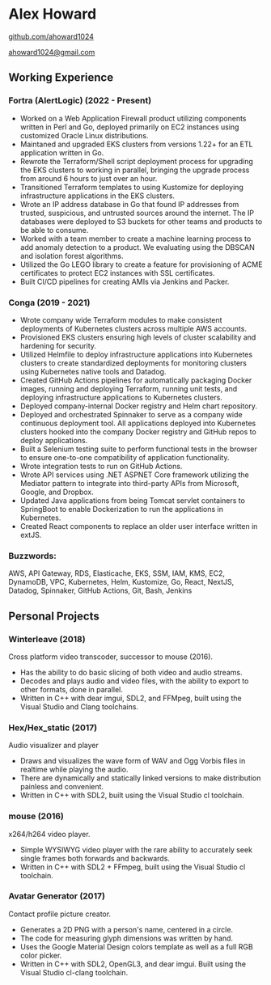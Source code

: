 # Alex Howard

[github.com/ahoward1024](https://www.github.com/ahoward1024/)

[ahoward1024@gmail.com](mailto:ahoward1024@gmail.com)

## Working Experience

 ### Fortra (AlertLogic) (2022 - Present)

* Worked on a Web Application Firewall product utilizing components written in Perl and Go, deployed
  primarily on EC2 instances using customized Oracle Linux distributions.
* Maintaned and upgraded EKS clusters from versions 1.22+ for an ETL application written in Go.
* Rewrote the Terraform/Shell script deployment process for upgrading the EKS clusters to working
  in parallel, bringing the upgrade process from around 6 hours to just over an hour.
* Transitioned Terraform templates to using Kustomize for deploying infrastructure applications
  in the EKS clusters.
* Wrote an IP address database in Go that found IP addresses from trusted, suspicious, and 
  untrusted sources around the internet. The IP databases were deployed to S3 buckets for other 
  teams and products to be able to consume. 
* Worked with a team member to create a machine learning process to add anomaly detection to a 
  product. We evaluating using the DBSCAN and isolation forest algorithms.
* Utilized the Go LEGO library to create a feature for provisioning of ACME certificates to 
  protect EC2 instances with SSL certificates.
* Built CI/CD pipelines for creating AMIs via Jenkins and Packer.

### Conga (2019 - 2021)

* Wrote company wide Terraform modules to make consistent deployments of Kubernetes clusters
  across multiple AWS accounts.
* Provisioned EKS clusters ensuring high levels of cluster scalability and hardening for security.
* Utilized Helmfile to deploy infrastructure applications into Kubernetes clusters to create
  standardized deployments for monitoring clusters using Kubernetes native tools and Datadog.
* Created GitHub Actions pipelines for  automatically packaging Docker images, running and
  deploying Terraform, running unit tests, and deploying infrastructure applications to
  Kubernetes clusters.
* Deployed company-internal Docker registry and Helm chart repository.
* Deployed and orchestrated Spinnaker to serve as a company wide continuous deployment tool. All
  applications deployed into Kubernetes clusters hooked into the company Docker registry and
  GitHub repos to deploy applications.
* Built a Selenium testing suite to perform functional tests in the browser to ensure 
  one-to-one compatibility of application functionality.
* Wrote integration tests to run on GitHub Actions.
* Wrote API services using .NET ASPNET Core framework utilizing the Mediator pattern to integrate 
  into third-party APIs from Microsoft, Google, and Dropbox.
* Updated Java applications from being Tomcat servlet containers to SpringBoot to enable
  Dockerization to run the applications in Kubernetes.
* Created React components to replace an older user interface written in extJS.

### Buzzwords:
AWS, API Gateway, RDS, Elasticache, EKS, SSM, IAM, KMS, EC2, DynamoDB, VPC, Kubernetes, Helm,
Kustomize, Go, React, NextJS, Datadog, Spinnaker, GitHub Actions, Git, Bash, Jenkins

## Personal Projects

### Winterleave (2018)
Cross platform video transcoder, successor to mouse (2016).
- Has the ability to do basic slicing of both video and audio streams.
- Decodes and plays audio and video files, with the ability to export to other formats, done in parallel.
- Written in C++ with dear imgui, SDL2, and FFMpeg, built using the Visual Studio  and Clang toolchains.

### Hex/Hex_static (2017)
Audio visualizer and player
- Draws and visualizes the wave form of WAV and Ogg Vorbis files in realtime while playing the audio.
- There are dynamically and statically linked versions to make distribution painless and convenient.
- Written in C++ with SDL2, built using the Visual Studio cl toolchain.

### mouse (2016)
x264/h264 video player.
- Simple WYSIWYG video player with the rare ability to accurately seek single frames both forwards and backwards.
- Written in C++ with SDL2 + FFmpeg, built using the Visual Studio cl toolchain.

### Avatar Generator (2017)
Contact profile picture creator.
- Generates a 2D PNG with a person's name, centered in a circle.
- The code for measuring glyph dimensions was written by hand.
- Uses the Google Material Design colors template as well as a full RGB color picker.
- Written in C++ with SDL2, OpenGL3, and dear imgui. Built using the Visual Studio cl-clang toolchain.
